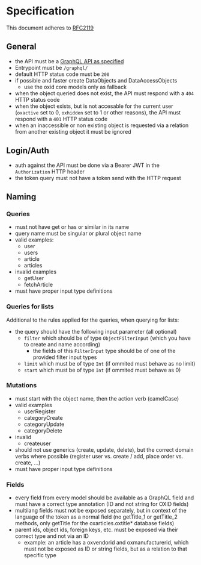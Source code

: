 # Specification

This document adheres to [RFC2119](https://www.ietf.org/rfc/rfc2119.txt)

## General

- the API must be a [GraphQL API as specified](https://www.graphql.org)
- Entrypoint must be `/graphql/`
- default HTTP status code must be `200`
- if possible and faster create DataObjects and DataAccessObjects
  - use the oxid core models only as fallback
- when the object queried does not exist, the API must respond with a `404` HTTP status code
- when the object exists, but is not accesable for the current user (`oxactive` set to 0, `oxhidden` set to 1 or other reasons), the API must respond with a `401` HTTP status code
- when an inaccessible or non existing object is requested via a relation from another existing object it must be ignored

## Login/Auth

- auth against the API must be done via a Bearer JWT in the `Authorization` HTTP header
- the token query must not have a token send with the HTTP request

## Naming

### Queries

- must not have get or has or similar in its name
- query name must be singular or plural object name
- valid examples:
  - user
  - users
  - article
  - articles
- invalid examples
  - getUser
  - fetchArticle
- must have proper input type definitions

### Queries for lists

Additional to the rules applied for the queries, when querying for lists:

- the query should have the following input parameter (all optional)
  - `filter` which should be of type `ObjectFilterInput` (which you have to create and name according)
    - the fields of this `FilterInput` type should be of one of the provided filter input types
  - `limit` which must be of type `Int` (if ommited must behave as no limit)
  - `start` which must be of type `Int` (if ommited must behave as 0)

### Mutations

- must start with the object name, then the action verb (camelCase)
- valid examples
  - userRegister
  - categoryCreate
  - categoryUpdate
  - categoryDelete
- invalid
  - createuser
- should not use generics (create, update, delete), but the correct domain verbs where possible (register user vs. create / add, place order vs. create, ...)
- must have proper input type definitions

### Fields
- every field from every model should be available as a GraphQL field and must have a correct type annotation (ID and not string for OXID fields)
- multilang fields must not be exposed separately, but in context of the language of the token as a normal field (no getTitle\_1 or getTitle\_2 methods, only getTitle for the oxarticles.oxtitle\* database fields)
- parent ids, object ids, foreign keys, etc. must be exposed via their correct type and not via an ID
  - example: an article has a oxvendorid and oxmanufacturerid, which must not be exposed as ID or string fields, but as a relation to that specific type
